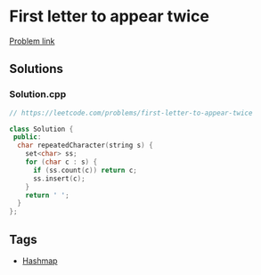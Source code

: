 # First letter to appear twice

[Problem link](https://leetcode.com/problems/first-letter-to-appear-twice)

## Solutions


### Solution.cpp
```cpp
// https://leetcode.com/problems/first-letter-to-appear-twice

class Solution {
 public:
  char repeatedCharacter(string s) {
    set<char> ss;
    for (char c : s) {
      if (ss.count(c)) return c;
      ss.insert(c);
    }
    return ' ';
  }
};
```
## Tags

* [Hashmap](/Collections/hashmap.md#hashmap)
